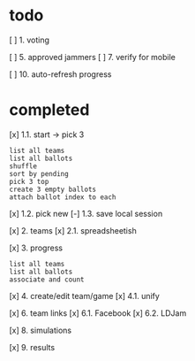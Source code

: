 # todo
[ ] 1. voting

[ ] 5. approved jammers
[ ] 7. verify for mobile

[ ] 10. auto-refresh progress

# completed

[x] 1.1. start -> pick 3

    list all teams
    list all ballots
    shuffle
    sort by pending
    pick 3 top
    create 3 empty ballots
    attach ballot index to each

[x] 1.2. pick new
[-] 1.3. save local session 

[x] 2. teams
[x] 2.1. spreadsheetish

[x] 3. progress

    list all teams
    list all ballots
    associate and count

[x] 4. create/edit team/game
[x] 4.1. unify

[x] 6. team links
[x] 6.1. Facebook
[x] 6.2. LDJam

[x] 8. simulations

[x] 9. results